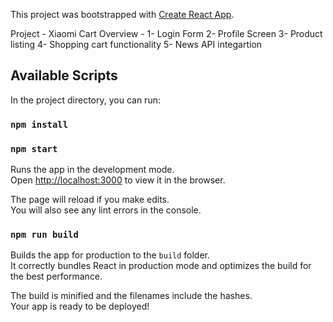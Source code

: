 This project was bootstrapped with [Create React App](https://github.com/facebook/create-react-app).

Project - Xiaomi Cart
Overview -
1- Login Form 
2- Profile Screen
3- Product listing
4- Shopping cart functionality
5- News API integartion

## Available Scripts



In the project directory, you can run:

### `npm install`

### `npm start`

Runs the app in the development mode.<br />
Open [http://localhost:3000](http://localhost:3000) to view it in the browser.

The page will reload if you make edits.<br />
You will also see any lint errors in the console.

### `npm run build`

Builds the app for production to the `build` folder.<br />
It correctly bundles React in production mode and optimizes the build for the best performance.

The build is minified and the filenames include the hashes.<br />
Your app is ready to be deployed!
